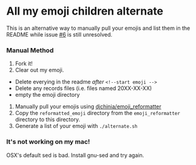 # All my emoji children alternate

This is an alternative way to manually pull your emojis and list them in the README while issue [#6](https://github.com/jackellenberger/allmyemojichildren/issues/6) is still unresolved.

### Manual Method

1. Fork it!
1. Clear out my emoji.
  * Delete everying in the readme _after_ `<!--start emoji -->`
  * Delete any records files (i.e. files named 20XX-XX-XX)
  * empty the emoji directory
1. Manually pull your emojis using [djchinia/emoji_reformatter](https://github.com/djchinia/emoji_reformatter)
1. Copy the `reformatted_emoji` directory from the `emoji_reformatter` directory to this directory.
1. Generate a list of your emoji with `./alternate.sh`

### It's not working on my mac!

OSX's default sed is bad. Install gnu-sed and try again.
